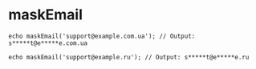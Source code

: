 # maskEmail
`echo maskEmail('support@example.com.ua'); // Output: s*****t@e*****e.com.ua`

`echo maskEmail('support@example.ru'); // Output: s*****t@e*****e.ru`
